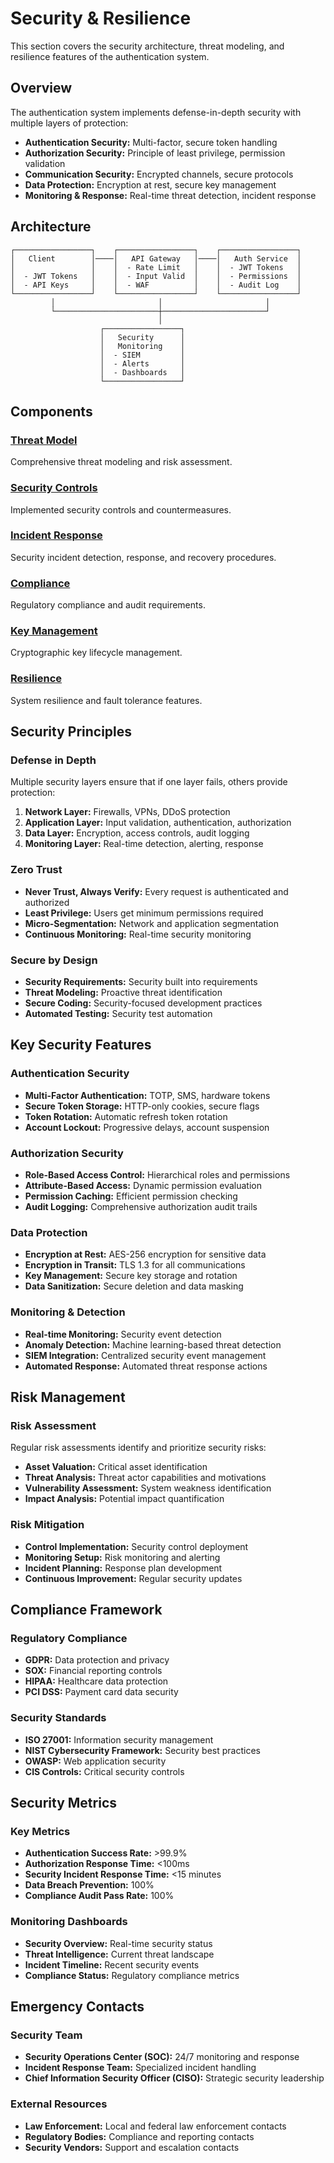 # Security & Resilience

This section covers the security architecture, threat modeling, and resilience features of the authentication system.

## Overview

The authentication system implements defense-in-depth security with multiple layers of protection:

- **Authentication Security:** Multi-factor, secure token handling
- **Authorization Security:** Principle of least privilege, permission validation
- **Communication Security:** Encrypted channels, secure protocols
- **Data Protection:** Encryption at rest, secure key management
- **Monitoring & Response:** Real-time threat detection, incident response

## Architecture

```
┌─────────────────┐    ┌─────────────────┐    ┌─────────────────┐
│   Client        │────│   API Gateway   │────│   Auth Service  │
│                 │    │  - Rate Limit   │    │  - JWT Tokens   │
│  - JWT Tokens   │    │  - Input Valid  │    │  - Permissions  │
│  - API Keys     │    │  - WAF          │    │  - Audit Log    │
└─────────────────┘    └─────────────────┘    └─────────────────┘
         │                       │                       │
         └───────────────────────┼───────────────────────┘
                                 │
                    ┌─────────────────┐
                    │   Security      │
                    │   Monitoring    │
                    │  - SIEM         │
                    │  - Alerts       │
                    │  - Dashboards   │
                    └─────────────────┘
```

## Components

### [Threat Model](threat-model.md)

Comprehensive threat modeling and risk assessment.

### [Security Controls](security-controls.md)

Implemented security controls and countermeasures.

### [Incident Response](incident-response.md)

Security incident detection, response, and recovery procedures.

### [Compliance](compliance.md)

Regulatory compliance and audit requirements.

### [Key Management](key-management.md)

Cryptographic key lifecycle management.

### [Resilience](resilience.md)

System resilience and fault tolerance features.

## Security Principles

### Defense in Depth

Multiple security layers ensure that if one layer fails, others provide protection:

1. **Network Layer:** Firewalls, VPNs, DDoS protection
2. **Application Layer:** Input validation, authentication, authorization
3. **Data Layer:** Encryption, access controls, audit logging
4. **Monitoring Layer:** Real-time detection, alerting, response

### Zero Trust

- **Never Trust, Always Verify:** Every request is authenticated and authorized
- **Least Privilege:** Users get minimum permissions required
- **Micro-Segmentation:** Network and application segmentation
- **Continuous Monitoring:** Real-time security monitoring

### Secure by Design

- **Security Requirements:** Security built into requirements
- **Threat Modeling:** Proactive threat identification
- **Secure Coding:** Security-focused development practices
- **Automated Testing:** Security test automation

## Key Security Features

### Authentication Security

- **Multi-Factor Authentication:** TOTP, SMS, hardware tokens
- **Secure Token Storage:** HTTP-only cookies, secure flags
- **Token Rotation:** Automatic refresh token rotation
- **Account Lockout:** Progressive delays, account suspension

### Authorization Security

- **Role-Based Access Control:** Hierarchical roles and permissions
- **Attribute-Based Access:** Dynamic permission evaluation
- **Permission Caching:** Efficient permission checking
- **Audit Logging:** Comprehensive authorization audit trails

### Data Protection

- **Encryption at Rest:** AES-256 encryption for sensitive data
- **Encryption in Transit:** TLS 1.3 for all communications
- **Key Management:** Secure key storage and rotation
- **Data Sanitization:** Secure deletion and data masking

### Monitoring & Detection

- **Real-time Monitoring:** Security event detection
- **Anomaly Detection:** Machine learning-based threat detection
- **SIEM Integration:** Centralized security event management
- **Automated Response:** Automated threat response actions

## Risk Management

### Risk Assessment

Regular risk assessments identify and prioritize security risks:

- **Asset Valuation:** Critical asset identification
- **Threat Analysis:** Threat actor capabilities and motivations
- **Vulnerability Assessment:** System weakness identification
- **Impact Analysis:** Potential impact quantification

### Risk Mitigation

- **Control Implementation:** Security control deployment
- **Monitoring Setup:** Risk monitoring and alerting
- **Incident Planning:** Response plan development
- **Continuous Improvement:** Regular security updates

## Compliance Framework

### Regulatory Compliance

- **GDPR:** Data protection and privacy
- **SOX:** Financial reporting controls
- **HIPAA:** Healthcare data protection
- **PCI DSS:** Payment card data security

### Security Standards

- **ISO 27001:** Information security management
- **NIST Cybersecurity Framework:** Security best practices
- **OWASP:** Web application security
- **CIS Controls:** Critical security controls

## Security Metrics

### Key Metrics

- **Authentication Success Rate:** >99.9%
- **Authorization Response Time:** <100ms
- **Security Incident Response Time:** <15 minutes
- **Data Breach Prevention:** 100%
- **Compliance Audit Pass Rate:** 100%

### Monitoring Dashboards

- **Security Overview:** Real-time security status
- **Threat Intelligence:** Current threat landscape
- **Incident Timeline:** Recent security events
- **Compliance Status:** Regulatory compliance metrics

## Emergency Contacts

### Security Team

- **Security Operations Center (SOC):** 24/7 monitoring and response
- **Incident Response Team:** Specialized incident handling
- **Chief Information Security Officer (CISO):** Strategic security leadership

### External Resources

- **Law Enforcement:** Local and federal law enforcement contacts
- **Regulatory Bodies:** Compliance and reporting contacts
- **Security Vendors:** Support and escalation contacts
